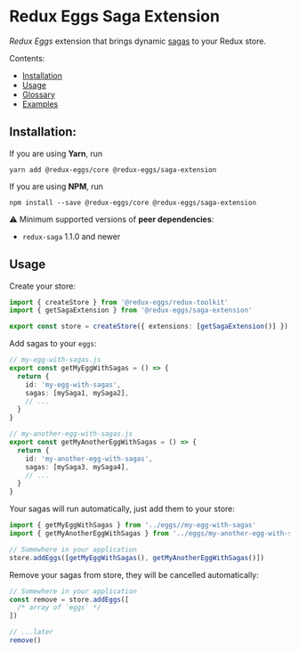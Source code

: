 # Redux Eggs Saga Extension

_Redux Eggs_ extension that brings dynamic [sagas](https://redux-saga.js.org/) to your Redux store.

Contents:

- [Installation](#installation)
- [Usage](#usage)
- [Glossary](https://github.com/fostyfost/redux-eggs/tree/main/docs/glossary.md)
- [Examples](https://github.com/fostyfost/redux-eggs/tree/main/docs/examples.md)

## Installation:

If you are using **Yarn**, run

```shell
yarn add @redux-eggs/core @redux-eggs/saga-extension
```

If you are using **NPM**, run

```shell
npm install --save @redux-eggs/core @redux-eggs/saga-extension
```

⚠️ Minimum supported versions of **peer dependencies**:

- `redux-saga` 1.1.0 and newer

## Usage

Create your store:

```typescript
import { createStore } from '@redux-eggs/redux-toolkit'
import { getSagaExtension } from '@redux-eggs/saga-extension'

export const store = createStore({ extensions: [getSagaExtension()] })
```

Add sagas to your `eggs`:

```typescript
// my-egg-with-sagas.js
export const getMyEggWithSagas = () => {
  return {
    id: 'my-egg-with-sagas',
    sagas: [mySaga1, mySaga2],
    // ...
  }
}

// my-another-egg-with-sagas.js
export const getMyAnotherEggWithSagas = () => {
  return {
    id: 'my-another-egg-with-sagas',
    sagas: [mySaga3, mySaga4],
    // ...
  }
}
```

Your sagas will run automatically, just add them to your store:

```typescript
import { getMyEggWithSagas } from '../eggs//my-egg-with-sagas'
import { getMyAnotherEggWithSagas } from '../eggs/my-another-egg-with-sagas'

// Somewhere in your application
store.addEggs([getMyEggWithSagas(), getMyAnotherEggWithSagas()])
```

Remove your sagas from store, they will be cancelled automatically:

```typescript
// Somewhere in your application
const remove = store.addEggs([
  /* array of `eggs` */
])

// ...later
remove()
```
